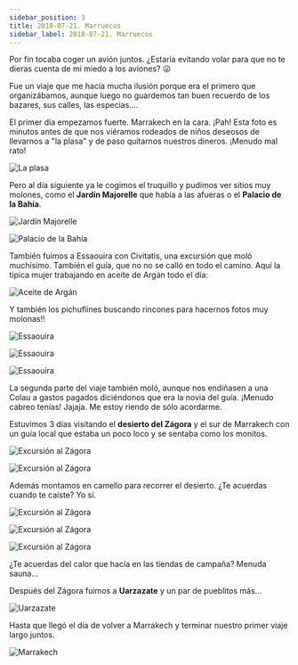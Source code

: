 ```yaml
---
sidebar_position: 3
title: 2018-07-21. Marruecos
sidebar_label: 2018-07-21. Marruecos
---
```


Por fin tocaba coger un avión juntos. ¿Estaría evitando volar para que no te dieras cuenta de mi miedo a los aviones? 😜

Fue un viaje que me hacía mucha ilusión porque era el primero que organizábamos, aunque luego no guardemos tan buen recuerdo de los bazares, sus calles, las especias....

El primer día empezamos fuerte. Marrakech en la cara. ¡Pah! Esta foto es minutos antes de que nos viéramos rodeados de niños deseosos de llevarnos a "la plasa" y de paso quitarnos nuestros dineros. ¡Menudo mal rato!

![La plasa](./foto1.jpg)

Pero al día siguiente ya le cogimos el truquillo y pudimos ver sitios muy molones, como el **Jardín Majorelle** que había a las afueras o el **Palacio de la Bahía**.

![Jardín Majorelle](./foto2.jpg)

![Palacio de la Bahía](./foto3.jpg)

También fuimos a Essaouira con Civitatis, una excursión que moló muchísimo. También el guía, que no no se calló en todo el camino. Aquí la típica mujer trabajando en aceite de Argán todo el día:

![Aceite de Argán](./foto4.jpg)

Y también los pichuflines buscando rincones para hacernos fotos muy molonas!!

![Essaouira](./foto5.jpg)

![Essaouira](./foto6.jpg)

![Essaouira](./foto7.jpg)

La segunda parte del viaje también moló, aunque nos endiñasen a una Colau a gastos pagados diciéndonos que era la novia del guía. ¡Menudo cabreo tenías! Jajaja. Me estoy riendo de sólo acordarme.

Estuvimos 3 días visitando el **desierto del Zágora** y el sur de Marrakech con un guía local que estaba un poco loco y se sentaba como los monitos.

![Excursión al Zágora](./foto8.jpg)

![Excursión al Zágora](./foto9.jpg)

Además montamos en camello para recorrer el desierto. ¿Te acuerdas cuando te caíste? Yo sí.

![Excursión al Zágora](./foto10.jpg)

![Excursión al Zágora](./foto11.jpg)

![Excursión al Zágora](./foto12.jpg)

¿Te acuerdas del calor que hacía en las tiendas de campaña? Menuda sauna...

Después del Zágora fuimos a **Uarzazate** y un par de pueblitos más...

![Uarzazate](./foto13.jpg)

Hasta que llegó el día de volver a Marrakech y terminar nuestro primer viaje largo juntos.

![Marrakech](./foto14.jpg)

